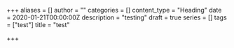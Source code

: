 +++
aliases = []
author = ""
categories = []
content_type = "Heading"
date = 2020-01-21T00:00:00Z
description = "testing"
draft = true
series = []
tags = ["test"]
title = "test"

+++
